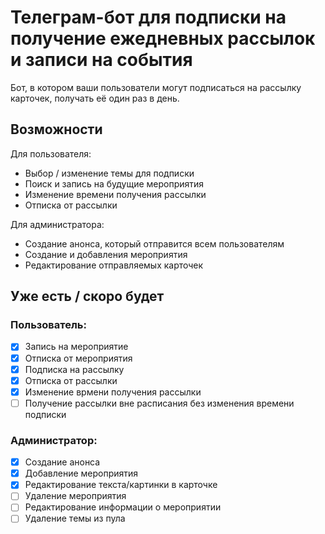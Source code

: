 
# Телеграм-бот для подписки на получение ежедневных рассылок и записи на события

Бот, в котором ваши пользователи могут подписаться на рассылку карточек, получать её один раз в день.





## Возможности

Для пользователя:
- Выбор / изменение темы для подписки
- Поиск и запись на будущие мероприятия
- Изменение времени получения рассылки
- Отписка от рассылки

Для администратора:
- Создание анонса, который отправится всем пользователям
- Создание и добавления мероприятия
- Редактирование отправляемых карточек


## Уже есть / скоро будет
### Пользователь:
- [x]  Запись на мероприятие
- [x]  Отписка от мероприятия
- [x]  Подписка на рассылку
- [x]  Отписка от рассылки
- [x]  Изменение врмени получения рассылки
- [ ]  Получение рассылки вне расписания без изменения времени подписки
### Администратор:
- [x]  Создание анонса
- [x]  Добавление мероприятия
- [x]  Редактирование текста/картинки в карточке
- [ ]  Удаление мероприятия
- [ ]  Редактирование информации о мероприятии
- [ ]  Удаление темы из пула
